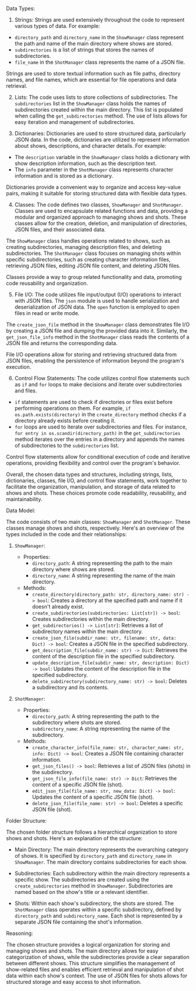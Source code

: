 Data Types:

1. Strings: Strings are used extensively throughout the code to represent various types of data. For example:

- `directory_path` and `directory_name` in the `ShowManager` class represent the path and name of the main directory where shows are stored.
- `subdirectories` is a list of strings that stores the names of subdirectories.
- `file_name` in the `ShotManager` class represents the name of a JSON file.

Strings are used to store textual information such as file paths, directory names, and file names, which are essential for file operations and data retrieval.

2. Lists: The code uses lists to store collections of subdirectories. The `subdirectories` list in the `ShowManager` class holds the names of subdirectories created within the main directory. This list is populated when calling the `get_subdirectories` method. The use of lists allows for easy iteration and management of subdirectories.

3. Dictionaries: Dictionaries are used to store structured data, particularly JSON data. In the code, dictionaries are utilized to represent information about shows, descriptions, and character details. For example:

- The `description` variable in the `ShowManager` class holds a dictionary with show description information, such as the description text.
- The `info` parameter in the `ShotManager` class represents character information and is stored as a dictionary.

Dictionaries provide a convenient way to organize and access key-value pairs, making it suitable for storing structured data with flexible data types.

4. Classes: The code defines two classes, `ShowManager` and `ShotManager`. Classes are used to encapsulate related functions and data, providing a modular and organized approach to managing shows and shots. These classes allow for the creation, deletion, and manipulation of directories, JSON files, and their associated data.

The `ShowManager` class handles operations related to shows, such as creating subdirectories, managing description files, and deleting subdirectories. The `ShotManager` class focuses on managing shots within specific subdirectories, such as creating character information files, retrieving JSON files, editing JSON file content, and deleting JSON files.

Classes provide a way to group related functionality and data, promoting code reusability and organization.

5. File I/O: The code utilizes file input/output (I/O) operations to interact with JSON files. The `json` module is used to handle serialization and deserialization of JSON data. The `open` function is employed to open files in read or write mode.

The `create_json_file` method in the `ShowManager` class demonstrates file I/O by creating a JSON file and dumping the provided data into it. Similarly, the `get_json_file_info` method in the `ShotManager` class reads the contents of a JSON file and returns the corresponding data.

File I/O operations allow for storing and retrieving structured data from JSON files, enabling the persistence of information beyond the program's execution.

6. Control Flow Statements: The code utilizes control flow statements such as `if` and `for` loops to make decisions and iterate over subdirectories and files.

- `if` statements are used to check if directories or files exist before performing operations on them. For example, `if os.path.exists(directory)` in the `create_directory` method checks if a directory already exists before creating it.
- `for` loops are used to iterate over subdirectories and files. For instance, `for entry in os.scandir(directory_path)` in the `get_subdirectories` method iterates over the entries in a directory and appends the names of subdirectories to the `subdirectories` list.

Control flow statements allow for conditional execution of code and iterative operations, providing flexibility and control over the program's behavior.

Overall, the chosen data types and structures, including strings, lists, dictionaries, classes, file I/O, and control flow statements, work together to facilitate the organization, manipulation, and storage of data related to shows and shots. These choices promote code readability, reusability, and maintainability.





Data Model:

The code consists of two main classes: `ShowManager` and `ShotManager`. These classes manage shows and shots, respectively. Here's an overview of the types included in the code and their relationships:

1. `ShowManager`:
   - Properties:
     - `directory_path`: A string representing the path to the main directory where shows are stored.
     - `directory_name`: A string representing the name of the main directory.
   - Methods:
     - `create_directory(directory_path: str, directory_name: str) -> bool`: Creates a directory at the specified path and name if it doesn't already exist.
     - `create_subdirectories(subdirectories: List[str]) -> bool`: Creates subdirectories within the main directory.
     - `get_subdirectories() -> List[str]`: Retrieves a list of subdirectory names within the main directory.
     - `create_json_file(subdir_name: str, filename: str, data: Dict) -> bool`: Creates a JSON file in the specified subdirectory.
     - `get_description_file(subdir_name: str) -> Dict`: Retrieves the content of the description file in the specified subdirectory.
     - `update_description_file(subdir_name: str, description: Dict) -> bool`: Updates the content of the description file in the specified subdirectory.
     - `delete_subdirectory(subdirectory_name: str) -> bool`: Deletes a subdirectory and its contents.

2. `ShotManager`:
   - Properties:
     - `directory_path`: A string representing the path to the subdirectory where shots are stored.
     - `subdirectory_name`: A string representing the name of the subdirectory.
   - Methods:
     - `create_character_info(file_name: str, character_name: str, info: Dict) -> bool`: Creates a JSON file containing character information.
     - `get_json_files() -> bool`: Retrieves a list of JSON files (shots) in the subdirectory.
     - `get_json_file_info(file_name: str) -> Dict`: Retrieves the content of a specific JSON file (shot).
     - `edit_json_file(file_name: str, new_data: Dict) -> bool`: Updates the content of a specific JSON file (shot).
     - `delete_json_file(file_name: str) -> bool`: Deletes a specific JSON file (shot).

Folder Structure:

The chosen folder structure follows a hierarchical organization to store shows and shots. Here's an explanation of the structure:

- Main Directory: The main directory represents the overarching category of shows. It is specified by `directory_path` and `directory_name` in `ShowManager`. The main directory contains subdirectories for each show.

- Subdirectories: Each subdirectory within the main directory represents a specific show. The subdirectories are created using the `create_subdirectories` method in `ShowManager`. Subdirectories are named based on the show's title or a relevant identifier.

- Shots: Within each show's subdirectory, the shots are stored. The `ShotManager` class operates within a specific subdirectory, defined by `directory_path` and `subdirectory_name`. Each shot is represented by a separate JSON file containing the shot's information.

Reasoning:

The chosen structure provides a logical organization for storing and managing shows and shots. The main directory allows for easy categorization of shows, while the subdirectories provide a clear separation between different shows. This structure simplifies the management of show-related files and enables efficient retrieval and manipulation of shot data within each show's context. The use of JSON files for shots allows for structured storage and easy access to shot information.